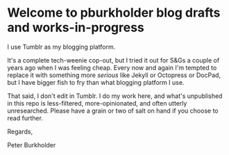 # Welcome to pburkholder blog drafts and works-in-progress

I use Tumblr as my blogging platform. 

It's a complete tech-weenie cop-out, but I tried it out for S&Gs a couple of years ago when I was feeling cheap. Every now and again I'm tempted to replace it with something more _serious_ like Jekyll or Octopress or DocPad, but I have bigger fish to fry than what blogging platform I use.

That said, I don't edit in Tumblr. I do my work here, and what's unpublished in this repo is less-filtered, more-opinionated, and often utterly unresearched.  Please have a grain or two of salt on hand if you choose to read further.

Regards,

Peter Burkholder